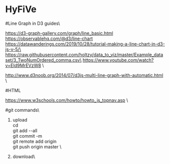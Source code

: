 # HyFiVe


#Line Graph in D3 guides\

https://d3-graph-gallery.com/graph/line_basic.html \
https://observablehq.com/@d3/line-chart \
https://datawanderings.com/2019/10/28/tutorial-making-a-line-chart-in-d3-js-v-5/\
https://raw.githubusercontent.com/holtzy/data_to_viz/master/Example_dataset/3_TwoNumOrdered_comma.csv\
https://www.youtube.com/watch?v=EId9MrEVzW8 \

http://www.d3noob.org/2014/07/d3js-multi-line-graph-with-automatic.html \

#HTML

https://www.w3schools.com/howto/howto_js_topnav.asp \

#git commands\


1. upload\
cd \
git add --all\
git commit -m \
git remote add origin <remote repository URL> \
git push origin master \

2. download\
